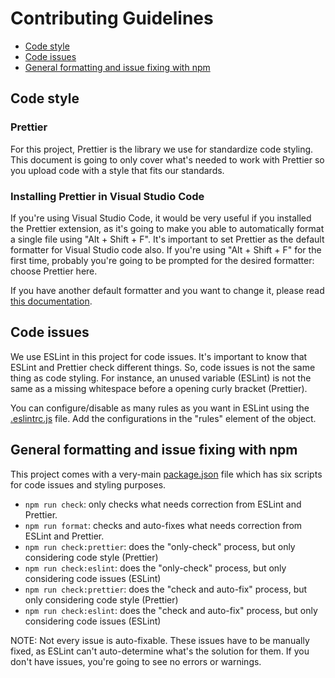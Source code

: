 # Contributing Guidelines

- [Code style](#code-style)
- [Code issues](#code-issues)
- [General formatting and issue fixing with npm](#code-issues)

## Code style

### Prettier
For this project, Prettier is the library we use for standardize code styling.
This document is going to only cover what's needed to work with Prettier so you upload code with a style that fits our standards.

### Installing Prettier in Visual Studio Code
If you're using Visual Studio Code, it would be very useful if you installed the Prettier extension, as it's going to make you able to automatically format a single file using "Alt + Shift + F". It's important to set Prettier as the default formatter for Visual Studio code also. If you're using "Alt + Shift + F" for the first time, probably you're going to be prompted for the desired formatter: choose Prettier here.

If you have another default formatter and you want to change it, please read [this documentation](https://github.com/prettier/prettier-vscode#default-formatter).

## Code issues
We use ESLint in this project for code issues. It's important to know that ESLint and Prettier check different things. So, code issues is not the same thing as code styling. For instance, an unused variable (ESLint) is not the same as a missing whitespace before a opening curly bracket (Prettier).

You can configure/disable as many rules as you want in ESLint using the [.eslintrc.js](./.eslintrc.js) file. Add the configurations in the "rules" element of the object.

## General formatting and issue fixing with npm
This project comes with a very-main [package.json](./package.json) file which has six scripts for code issues and styling purposes.
- `npm run check`: only checks what needs correction from ESLint and Prettier.
- `npm run format`: checks and auto-fixes what needs correction from ESLint and Prettier.
- `npm run check:prettier`: does the "only-check" process, but only considering code style (Prettier)
- `npm run check:eslint`: does the "only-check" process, but only considering code issues (ESLint)
- `npm run check:prettier`: does the "check and auto-fix" process, but only considering code style (Prettier)
- `npm run check:eslint`: does the "check and auto-fix" process, but only considering code issues (ESLint)

NOTE: Not every issue is auto-fixable. These issues have to be manually fixed, as ESLint can't auto-determine what's the solution for them. If you don't have issues, you're going to see no errors or warnings. 